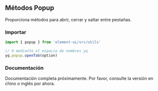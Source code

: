 ## Métodos Popup

Proporciona métodos para abrir, cerrar y saltar entre pestañas.

### Importar

```javascript
import { popup } from 'element-ui/src/utils'

// O mediante el espacio de nombres yq
yq.popup.openTab(option)
```

### Documentación

Documentación completa próximamente. Por favor, consulte la versión en chino o inglés por ahora.
